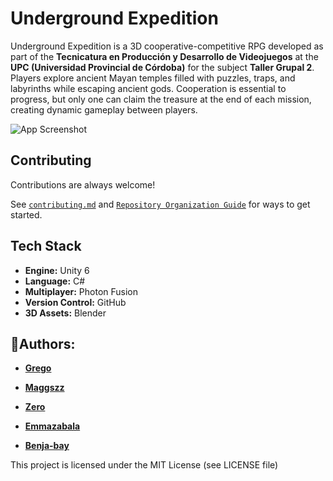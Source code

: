# Underground Expedition

Underground Expedition is a 3D cooperative-competitive RPG developed as part of the **Tecnicatura en Producción y Desarrollo de Videojuegos** at the **UPC (Universidad Provincial de Córdoba)** for the subject **Taller Grupal 2**.  
Players explore ancient Mayan temples filled with puzzles, traps, and labyrinths while escaping ancient gods. Cooperation is essential to progress, but only one can claim the treasure at the end of each mission, creating dynamic gameplay between players.

![App Screenshot](https://content-historia.nationalgeographic.com.es/medio/2024/03/20/portada_95406f0f_240320145806_1280x853.jpg)


## Contributing

Contributions are always welcome!

See [`contributing.md`](https://github.com/Alt-F4-Games/Underground_Expedition/blob/main/contributing.md) and [`Repository Organization Guide`](https://https://docs.google.com/document/d/1EkHTRPdVjR2jx14NjrWXugs7MbSdqRro4TXCRwLmy1s/edit?usp=sharing) for ways to get started.

## Tech Stack

- **Engine:** Unity 6  
- **Language:** C#  
- **Multiplayer:** Photon Fusion 
- **Version Control:** GitHub  
- **3D Assets:** Blender  


## 👥Authors:

- **[Grego](https://github.com/)**

- **[Maggszz](https://github.com/Maggszz)**

- **[Zero](https://github.com/Zero10903)**

- **[Emmazabala](https://github.com/emmazabala)**

- **[Benja-bay](https://github.com/benja-bay)**


This project is licensed under the MIT License (see LICENSE file)